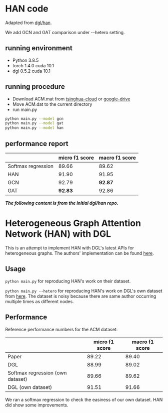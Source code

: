 # HAN code

Adapted from [dgl/han](https://github.com/dmlc/dgl/tree/master/examples/pytorch/han).

We add GCN and GAT comparison under --hetero setting.

## running environment

* Python 3.8.5
* torch 1.4.0 cuda 10.1
* dgl 0.5.2 cuda 10.1

## running procedure

* Download ACM.mat from [tsinghua-cloud](https://cloud.tsinghua.edu.cn/d/0e784c52a6084b59bdee/files/?p=%2FDGL%E4%BB%A3%E7%A0%81%E7%89%88%E6%9C%AC%2FACM.mat) or [google-drive](https://drive.google.com/file/d/1NVT_IHhPDS8dwMmsrnTRHj90F7OZu0WY/view?usp=sharing)
* Move ACM.dat to the current directory
* run main.py

```bash
python main.py --model gcn
python main.py --model gat
python main.py --model han
```

## performance report

|                    | micro f1 score | macro f1 score |
|--------------------|----------------|----------------|
| Softmax regression | 89.66          | 89.62          |
| HAN                | 91.90          | 91.95          |
| GCN                | 92.79          | **92.87**      |
| GAT                | **92.83**      | 92.86          |

***The following content is from the initial dgl/han repo.***

# Heterogeneous Graph Attention Network (HAN) with DGL

This is an attempt to implement HAN with DGL's latest APIs for heterogeneous graphs.
The authors' implementation can be found [here](https://github.com/Jhy1993/HAN).

## Usage

`python main.py` for reproducing HAN's work on their dataset.

`python main.py --hetero` for reproducing HAN's work on DGL's own dataset from
[here](https://github.com/Jhy1993/HAN/tree/master/data/acm).  The dataset is noisy
because there are same author occurring multiple times as different nodes.

## Performance

Reference performance numbers for the ACM dataset:

|                     | micro f1 score | macro f1 score |
| ------------------- | -------------- | -------------- |
| Paper               | 89.22          | 89.40          |
| DGL                 | 88.99          | 89.02          |
| Softmax regression (own dataset) | 89.66  | 89.62     |
| DGL (own dataset)   | 91.51          | 91.66          |

We ran a softmax regression to check the easiness of our own dataset.  HAN did show some improvements.
